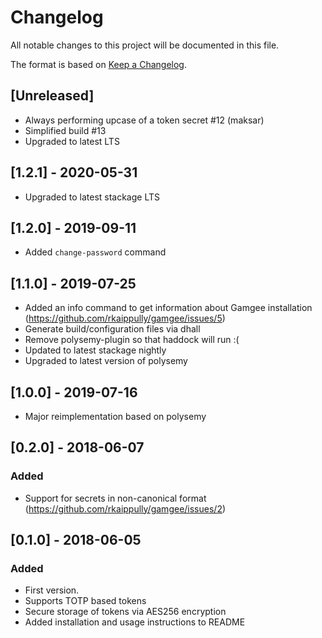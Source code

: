 # Changelog
All notable changes to this project will be documented in this file.

The format is based on [Keep a Changelog](http://keepachangelog.com/en/1.0.0/).

## [Unreleased]
- Always performing upcase of a token secret #12 (maksar)
- Simplified build #13
- Upgraded to latest LTS

## [1.2.1] - 2020-05-31
- Upgraded to latest stackage LTS

## [1.2.0] - 2019-09-11
- Added `change-password` command

## [1.1.0] - 2019-07-25
- Added an info command to get information about Gamgee installation (https://github.com/rkaippully/gamgee/issues/5)
- Generate build/configuration files via dhall
- Remove polysemy-plugin so that haddock will run :(
- Updated to latest stackage nightly
- Upgraded to latest version of polysemy

## [1.0.0] - 2019-07-16
- Major reimplementation based on polysemy

## [0.2.0] - 2018-06-07

### Added
- Support for secrets in non-canonical format (https://github.com/rkaippully/gamgee/issues/2)

## [0.1.0] - 2018-06-05

### Added
- First version.
- Supports TOTP based tokens
- Secure storage of tokens via AES256 encryption
- Added installation and usage instructions to README
